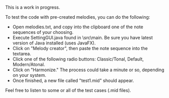 This is a work in progress.

To test the code with pre-created melodies, you can do the following:
- Open melodies.txt, and copy into the clipboard one of the note sequences of your choosing.
- Execute SettingGUI.java found in \src\main\. Be sure you have latest version of Java installed (uses JavaFX).
- Click on "Melody creator", then paste the note sequence into the textarea.
- Click one of the following radio buttons: Classic/Tonal, Default, Modern/Atonal.
- Click on "Harmonize." The process could take a minute or so, depending on your system.
- Once finished, a new file called "test1.mid" should appear.

Feel free to listen to some or all of the test cases (.mid files).
